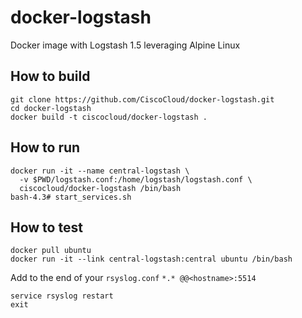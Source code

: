 # docker-logstash
Docker image with Logstash 1.5 leveraging Alpine Linux

## How to build
```
git clone https://github.com/CiscoCloud/docker-logstash.git
cd docker-logstash
docker build -t ciscocloud/docker-logstash .
```

## How to run
```
docker run -it --name central-logstash \
  -v $PWD/logstash.conf:/home/logstash/logstash.conf \
  ciscocloud/docker-logstash /bin/bash
bash-4.3# start_services.sh
```

## How to test
```
docker pull ubuntu
docker run -it --link central-logstash:central ubuntu /bin/bash
```
Add to the end of your `rsyslog.conf` `*.* @@<hostname>:5514`
```
service rsyslog restart
exit
```
